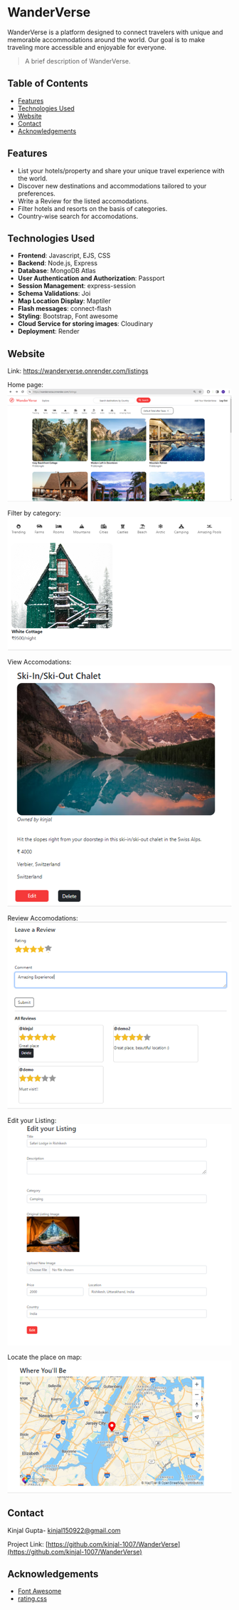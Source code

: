 # WanderVerse
WanderVerse is a platform designed to connect travelers with unique and memorable accommodations around the world. Our goal is to make traveling more accessible and enjoyable for everyone.

> A brief description of WanderVerse.
## Table of Contents
- [Features](#features)
- [Technologies Used](#technologies-used)
- [Website](#website)
- [Contact](#contact)
- [Acknowledgements](#acknowledgements)

## Features

- List your hotels/property and share your unique travel experience with the world.
- Discover new destinations and accommodations tailored to your preferences.
- Write a Review for the listed accomodations.
- Filter hotels and resorts on the basis of categories.
- Country-wise search for accomodations.

## Technologies Used

- **Frontend**: Javascript, EJS, CSS
- **Backend**: Node.js, Express
- **Database**: MongoDB Atlas
- **User Authentication and Authorization**: Passport
- **Session Management**: express-session
- **Schema Validations**: Joi
- **Map Location Display**: Maptiler
- **Flash messages**: connect-flash
- **Styling**: Bootstrap, Font awesome
- **Cloud Service for storing images**: Cloudinary
- **Deployment**: Render

## Website

Link: https://wanderverse.onrender.com/listings

Home page: 
<img src="assets/home_wander.png" alt="home" />

Filter by category: 
<img src="assets/filter.png" alt="filter" />

View Accomodations:
<img src="assets/view.png" alt="filter" />

Review Accomodations: 
<img src="assets/review.png" alt="filter" />

Edit your Listing:
<img src="assets/edit.png" alt="filter" />

Locate the place on map:
<img src="assets/map.png" alt="filter" />

## Contact

Kinjal Gupta-  kinjal150922@gmail.com

Project Link: [https://github.com/kinjal-1007/WanderVerse](https://github.com/kinjal-1007/WanderVerse)

## Acknowledgements

- [Font Awesome](https://fontawesome.com)
- [rating.css](https://github.com/LunarLogic/starability/blob/master/starability-css/starability-slot.css)


